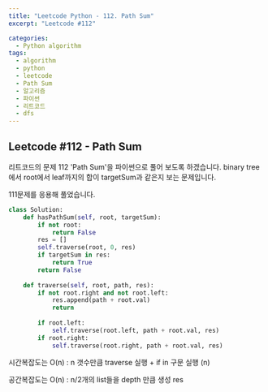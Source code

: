 ```yaml
---
title: "Leetcode Python - 112. Path Sum"
excerpt: "Leetcode #112"

categories:
  - Python algorithm
tags:
  - algorithm
  - python
  - leetcode
  - Path Sum
  - 알고리즘
  - 파이썬
  - 리트코드
  - dfs
---
```


## Leetcode #112 - Path Sum
리트코드의 문제 112 'Path Sum'을 파이썬으로 풀어 보도록 하겠습니다. 
binary tree에서 root에서 leaf까지의 합이 targetSum과 같은지 보는 문제입니다.

111문제를 응용해 풀었습니다.

```python
class Solution:
    def hasPathSum(self, root, targetSum):
        if not root:
            return False
        res = []
        self.traverse(root, 0, res)
        if targetSum in res:
            return True
        return False
        
    def traverse(self, root, path, res):
        if not root.right and not root.left:
            res.append(path + root.val)
            return
        
        if root.left:
            self.traverse(root.left, path + root.val, res)
        if root.right:
            self.traverse(root.right, path + root.val, res)
```

시간복잡도는 O(n) : n 갯수만큼 traverse 실행 + if in 구문 실행 (n)

공간복잡도는 O(n) : n/2개의 list들을 depth 만큼 생성 res



